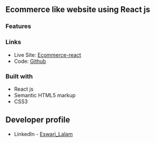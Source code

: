 ## Ecommerce like website using React js

### Features


### Links

- Live Site: [Ecommerce-react](https://github.com/21b01a1298/RedWood_ECommerce_reactjs)
- Code: [Github](https://github.com/21b01a1298/RedWood_ECommerce_reactjs)

### Built with
- React js
- Semantic HTML5 markup
- CSS3


## Developer profile

- LinkedIn - [Eswari_Lalam](https://www.linkedin.com/in/eswari-lalam-3b964224b/)
